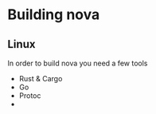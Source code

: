 # Building nova

## Linux

In order to build nova you need a few tools

* Rust & Cargo
* Go
* Protoc
* 